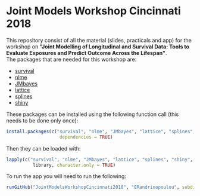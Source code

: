 # Joint Models Workshop Cincinnati 2018


This repository consist of all the material (slides, practicals and app) for the workshop on **"Joint Modelling of Longitudinal 
and Survival Data: Tools to Evaluate Exposures and Predict Outcome Across the Lifespan"**.
\
The packages that are needed for this workshop are: 
- [survival](http://cran.r-project.org/package=survival)
- [nlme](http://cran.r-project.org/package=nlme)
- [JMbayes](http://cran.r-project.org/package=JMbayes)
- [lattice](http://cran.r-project.org/package=lattice)
- [splines](http://cran.r-project.org/) 
- [shiny](http://cran.r-project.org/package=shiny)


These packages can be installed using the following function call (this needs to be done only once):

```r
install.packages(c("survival", "nlme", "JMbayes", "lattice", "splines", "shiny", "shinyWidgets"), 
                    dependencies = TRUE)
```

Then they can be loaded with:
```r
lapply(c("survival", "nlme", "JMbayes", "lattice", "splines", "shiny", "shinyWidgets"), 
          library, character.only = TRUE)

```

To run the app you will need to run the following:

```r
runGitHub("JointModelsWorkshopCincinnati2018", "ERandrinopoulou", subdir = "shiny app/")
 ```